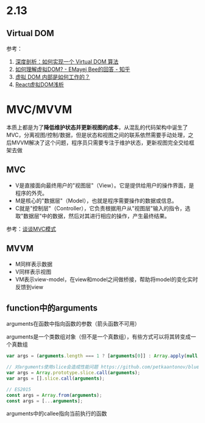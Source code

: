 # 2.13

## Virtual DOM

参考：

1. [深度剖析：如何实现一个 Virtual DOM 算法 ](https://github.com/livoras/blog/issues/13)
2. [如何理解虚拟DOM? - EMayej Bee的回答 - 知乎](https://www.zhihu.com/question/29504639/answer/44680878)
3. [虚拟 DOM 内部是如何工作的？](https://www.zcfy.cc/article/the-inner-workings-of-virtual-dom-rajaraodv-medium-3248.html)
4. [React虚拟DOM浅析](http://www.alloyteam.com/2015/10/react-virtual-analysis-of-the-dom/)

# MVC/MVVM

本质上都是为了**降低维护状态并更新视图的成本**，从混乱的代码架构中诞生了MVC，分离视图/控制/数据，但是状态和视图之间的联系依然需要手动处理，之后MVVM解决了这个问题，程序员只需要专注于维护状态，更新视图完全交给框架去做

## MVC

- V是直接面向最终用户的"视图层"（View）。它是提供给用户的操作界面，是程序的外壳。
- M是核心的"数据层"（Model），也就是程序需要操作的数据或信息。
- C就是"控制层"（Controller），它负责根据用户从"视图层"输入的指令，选取"数据层"中的数据，然后对其进行相应的操作，产生最终结果。

参考：[谈谈MVC模式](http://www.ruanyifeng.com/blog/2007/11/mvc.html)

## MVVM

- M同样表示数据
- V同样表示视图
- VM表示view-model，在view和model之间做桥接，帮助将model的变化实时反馈到view

## function中的arguments

arguments在函数中指向函数的参数（箭头函数不可用）

arguments是一个类数组对象（但不是一个真数组），有些方式可以将其转变成一个真数组

```js
var args = (arguments.length === 1 ? [arguments[0]] : Array.apply(null, arguments));

// 对arguments使用slice会造成性能问题 https://github.com/petkaantonov/bluebird/wiki/Optimization-killers#3-managing-arguments
var args = Array.prototype.slice.call(arguments);
var args = [].slice.call(arguments);

// ES2015
const args = Array.from(arguments);
const args = [...arguments];
```

arguments中的callee指向当前执行的函数